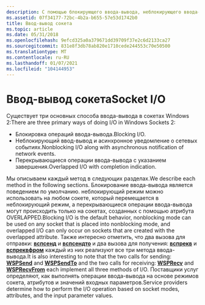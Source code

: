 ```yaml
---
description: С помощью блокирующего ввода-вывода, неблокирующего ввода-вывода с асинхронным уведомлением о сетевых событиях и перекрывающихся операций ввода-вывода с указанием завершения в сокетах Windows 2 (Winsock).
ms.assetid: 07f34177-72bc-4b2a-b655-57e53d1742b0
title: Ввод-вывод сокета
ms.topic: article
ms.date: 05/31/2018
ms.openlocfilehash: 9efcd325a0a379671dd39709f37e2c6d2133ca27
ms.sourcegitcommit: 831e8f3db78ab820e1710cede244553c70e50500
ms.translationtype: MT
ms.contentlocale: ru-RU
ms.lasthandoff: 01/07/2021
ms.locfileid: "104144953"
---
```

# <a name="socket-io"></a><span data-ttu-id="1200c-103">Ввод-вывод сокета</span><span class="sxs-lookup"><span data-stu-id="1200c-103">Socket I/O</span></span>

<span data-ttu-id="1200c-104">Существует три основных способа ввода-вывода в сокетах Windows 2:</span><span class="sxs-lookup"><span data-stu-id="1200c-104">There are three primary ways of doing I/O in Windows Sockets 2:</span></span>

-   <span data-ttu-id="1200c-105">Блокировка операций ввода-вывода.</span><span class="sxs-lookup"><span data-stu-id="1200c-105">Blocking I/O.</span></span>
-   <span data-ttu-id="1200c-106">Неблокирующий ввод-вывод и асинхронное уведомление о сетевых событиях.</span><span class="sxs-lookup"><span data-stu-id="1200c-106">Nonblocking I/O along with asynchronous notification of network events.</span></span>
-   <span data-ttu-id="1200c-107">Перекрывающиеся операции ввода-вывода с указанием завершения.</span><span class="sxs-lookup"><span data-stu-id="1200c-107">Overlapped I/O with completion indication.</span></span>

<span data-ttu-id="1200c-108">Мы описываем каждый метод в следующих разделах.</span><span class="sxs-lookup"><span data-stu-id="1200c-108">We describe each method in the following sections.</span></span> <span data-ttu-id="1200c-109">Блокирование ввода-вывода является поведением по умолчанию. неблокирующий режим можно использовать на любом сокете, который перемещается в неблокирующий режим, а перекрывающиеся операции ввода-вывода могут происходить только на сокетах, созданных с помощью атрибута OVERLAPPED.</span><span class="sxs-lookup"><span data-stu-id="1200c-109">Blocking I/O is the default behavior, nonblocking mode can be used on any socket that is placed into nonblocking mode, and overlapped I/O can only occur on sockets that are created with the overlapped attribute.</span></span> <span data-ttu-id="1200c-110">Также интересно отметить, что два вызова для отправки: [**вспсенд**](/previous-versions/windows/hardware/network/ff566316(v=vs.85)) и [**вспсендто**](/previous-versions/windows/desktop/legacy/ms742291(v=vs.85)) и два вызова для получения: [**вспрекв**](/previous-versions/windows/hardware/network/ff566309(v=vs.85)) и [**вспреквфром**](/previous-versions/windows/desktop/legacy/ms742287(v=vs.85)) каждый из них реализуют все три метода ввода-вывода.</span><span class="sxs-lookup"><span data-stu-id="1200c-110">It is also interesting to note that the two calls for sending: [**WSPSend**](/previous-versions/windows/hardware/network/ff566316(v=vs.85)) and [**WSPSendTo**](/previous-versions/windows/desktop/legacy/ms742291(v=vs.85)) and the two calls for receiving: [**WSPRecv**](/previous-versions/windows/hardware/network/ff566309(v=vs.85)) and [**WSPRecvFrom**](/previous-versions/windows/desktop/legacy/ms742287(v=vs.85)) each implement all three methods of I/O.</span></span> <span data-ttu-id="1200c-111">Поставщики услуг определяют, как выполнять операции ввода-вывода на основе режимов сокета, атрибутов и значений входных параметров.</span><span class="sxs-lookup"><span data-stu-id="1200c-111">Service providers determine how to perform the I/O operation based on socket modes, attributes, and the input parameter values.</span></span>

 

 
